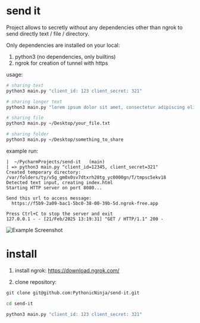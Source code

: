 # send it

Project allows to secretly without any dependencies other than ngrok to send directly text / file / directory.

Only dependencies are installed on your local:
1. python3 (no dependencies, only builtins)
2. ngrok for creation of tunnel with https

usage:

```bash
# sharing text
python3 main.py "client_id: 123 client_secret: 321"

# sharing longer text
python3 main.py "lorem ipsum dolor sit amet, consectetur adipiscing elit, sed do eiusmod tempor incididunt ut labore et dolore magna aliqua. Ut enim ad minim ven in culpa qui officia deserunt mollit anim id est laborum. Excepteur sint et sunt in culpa qui officia deserunt mollit anim id est laborum. Lorem ips"

# sharing file
python3 main.py ~/Desktop/your_file.txt

# sharing folder
python3 main.py ~/Desktop/something_to_share

```

example run:
```
|  ~/PycharmProjects/send-it   (main)
| => python3 main.py "client_id=12345, client_secret=321"
Created temporary directory: /var/folders/ty/v5g_gm0x0sv7dtxrh28tg_yc0000gn/T/tmpsc5ekv18
Detected text input, creating index.html
Starting HTTP server on port 8080...

Send this url to access message:
  https://f5b9-2a09-bac1-5bc0-38-00-39b-5d.ngrok-free.app

Press Ctrl+C to stop the server and exit
127.0.0.1 - - [21/Feb/2025 13:19:31] "GET / HTTP/1.1" 200 -
```

![Example Screenshot](https://i.imgur.com/5q7kz5v.png)


# install

1. install ngrok:
https://download.ngrok.com/

2. clone repository:
```bash
git clone git@github.com:PythonicNinja/send-it.git

cd send-it

python3 main.py "client_id: 123 client_secret: 321"
```
